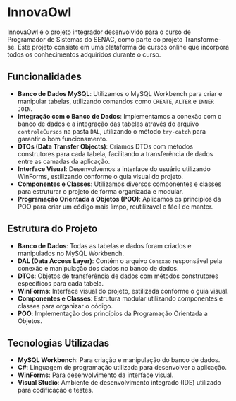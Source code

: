 # InnovaOwl

InnovaOwl é o projeto integrador desenvolvido para o curso de Programador de Sistemas do SENAC, como parte do projeto Transforme-se. Este projeto consiste em uma plataforma de cursos online que incorpora todos os conhecimentos adquiridos durante o curso.

## Funcionalidades
- **Banco de Dados MySQL**: Utilizamos o MySQL Workbench para criar e manipular tabelas, utilizando comandos como `CREATE`, `ALTER` e `INNER JOIN`.
- **Integração com o Banco de Dados**: Implementamos a conexão com o banco de dados e a integração das tabelas através do arquivo `controleCursos` na pasta `DAL`, utilizando o método `try-catch` para garantir o bom funcionamento.
- **DTOs (Data Transfer Objects)**: Criamos DTOs com métodos construtores para cada tabela, facilitando a transferência de dados entre as camadas da aplicação.
- **Interface Visual**: Desenvolvemos a interface do usuário utilizando WinForms, estilizando conforme o guia visual do projeto.
- **Componentes e Classes**: Utilizamos diversos componentes e classes para estruturar o projeto de forma organizada e modular.
- **Programação Orientada a Objetos (POO)**: Aplicamos os princípios da POO para criar um código mais limpo, reutilizável e fácil de manter.
  
## Estrutura do Projeto
- **Banco de Dados**: Todas as tabelas e dados foram criados e manipulados no MySQL Workbench.
- **DAL (Data Access Layer)**: Contém o arquivo `Conexao` responsável pela conexão e manipulação dos dados no banco de dados.
- **DTOs**: Objetos de transferência de dados com métodos construtores específicos para cada tabela.
- **WinForms**: Interface visual do projeto, estilizada conforme o guia visual.
- **Componentes e Classes**: Estrutura modular utilizando componentes e classes para organizar o código.
- **POO**: Implementação dos princípios da Programação Orientada a Objetos.
  
## Tecnologias Utilizadas
- **MySQL Workbench**: Para criação e manipulação do banco de dados.
- **C#**: Linguagem de programação utilizada para desenvolver a aplicação.
- **WinForms**: Para desenvolvimento da interface visual.
- **Visual Studio**: Ambiente de desenvolvimento integrado (IDE) utilizado para codificação e testes.
